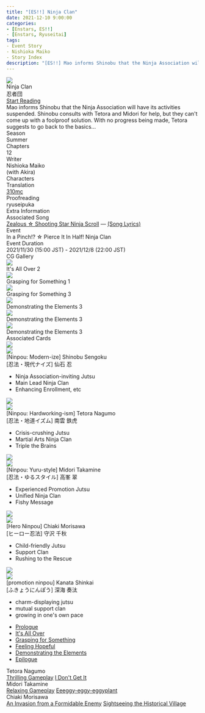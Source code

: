 ```yaml
---
title: "[ES!!] Ninja Clan"
date: 2021-12-10 9:00:00
categories:
- [Enstars, ES!!]
- [Enstars, Ryuseitai]
tags:
- Event Story
- Nishioka Maiko
- Story Index
description: "[ES!!] Mao informs Shinobu that the Ninja Association will have its activities suspended. Shinobu consults with Tetora and Midori for help, but they can't come up with a foolproof solution…"
---
```

<div class="preview-wrapper reverse" style="--storyColor:#5ac189;--storyColor-rgb:90,193,137;--storyColor-h:147.4;--storyColor-s:45.4%;--storyColor-l:55.5%;">
    <div class="grid-wrapper">
        <div class="preview-background" style="background-image: url('/img/es/eventstory/ninjaclan/shinobubcgframe.jpg')"></div>
        <div class="preview-box">
            <div class="title-area">
                <div class="title-area__title">Ninja Clan</div>
                <div class="title-area__subtitle">忍者団</div>
                <div class="title-area__start"><a href="ninja_clan/prologue">Start Reading</a></div>
            </div>
            <div class="info-area">
                <div class="synopsis">
                    Mao informs Shinobu that the Ninja Association will have its activities suspended. Shinobu consults with Tetora and Midori for help, but they can't come up with a foolproof solution. With no progress being made, Tetora suggests to go back to the basics…
                </div>
                <div class="info">
                    <div class="info-item season">
                        <div class="label">
                            Season
                        </div>
                        <div class="value">
                            Summer
                        </div>
                    </div>
                    <div class="info-item chapters">
                        <div class="label">
                            Chapters
                        </div>
                        <div class="value">
                            12
                        </div>
                    </div>
                    <div class="info-item writer">
                        <div class="label">
                            Writer
                        </div>
                        <div class="value">
                            Nishioka Maiko<br>(with Akira)
                        </div>
                    </div>
                    <div class="info-item characters">
                        <div class="label">
                            Characters
                        </div>
                        <div class="value">
                        <a href="/categories/Enstars/Shinobu" character="Shinobu"></a>
                        <a href="/categories/Enstars/Tetora" character="Tetora"></a>
                        <a href="/categories/Enstars/Chiaki" character="Chiaki"></a>
                        <a href="/categories/Enstars/Midori" character="Midori"></a>
                        <a href="/categories/Enstars/Kanata" character="Kanata"></a>
                        <a href="/categories/Enstars/Mao" character="Mao"></a>
                        <a href="/categories/Enstars/Mayoi" character="Mayoi"></a>
                        </div>
                    </div>
                    <div class="info-item tl">
                        <div class="label">
                            Translation
                        </div>
                        <div class="value">
                            <a href="/about">310mc</a>
                        </div>
                    </div>
                    <div class="info-item pr">
                        <div class="label">
                            Proofreading
                        </div>
                        <div class="value">
                            ryuseipuka
                        </div>
                    </div>
                </div>
            </div>
        </div>
    </div>
</div>

<!-- more -->

<style>
    .preview-wrapper {
        display: none;
    }
    @media (max-width: 567px) {
        .post-block {
            padding: 5px 10px 8px !important;
        }
    }
</style>
<div class="story-wrapper" style="--storyColor:#5ac189;--storyColor-rgb:90,193,137;--storyColor-h:147.4;--storyColor-s:45.4%;--storyColor-l:55.5%;">
    <div class="grid-wrapper">
        <div class="story-background" style="background: top/cover url(/img/es/eventstory/ninjaclan/shinobuorigcg.jpg)"></div>
        <div class="story-box">
            <div class="story-cover">
                <div><img src="/img/es/eventstory/ninjaclan/shinobubcgframe.jpg"></div>
            </div>
            <div class="title-area">
                <div class="title-area__title">Ninja Clan</div>
                <div class="title-area__subtitle">忍者団</div>
                <div class="title-area__start"><a href="prologue">Start Reading</a></div>
            </div>
            <div class="info-area">
                <div class="synopsis">
                    Mao informs Shinobu that the Ninja Association will have its activities suspended. Shinobu consults with Tetora and Midori for help, but they can't come up with a foolproof solution. With no progress being made, Tetora suggests to go back to the basics…
                </div>
                <div class="info">
                    <div class="info-item season">
                        <div class="label">
                            Season
                        </div>
                        <div class="value">
                            Summer
                        </div>
                    </div>
                    <div class="info-item chapters">
                        <div class="label">
                            Chapters
                        </div>
                        <div class="value">
                            12
                        </div>
                    </div>
                    <div class="info-item writer">
                        <div class="label">
                            Writer
                        </div>
                        <div class="value">
                            Nishioka Maiko<br>(with Akira)
                        </div>
                    </div>
                    <div class="info-item characters">
                        <div class="label">
                            Characters
                        </div>
                        <div class="value">
                        <a href="/categories/Enstars/Shinobu" character="Shinobu"></a>
                        <a href="/categories/Enstars/Tetora" character="Tetora"></a>
                        <a href="/categories/Enstars/Chiaki" character="Chiaki"></a>
                        <a href="/categories/Enstars/Midori" character="Midori"></a>
                        <a href="/categories/Enstars/Kanata" character="Kanata"></a>
                        <a href="/categories/Enstars/Mao" character="Mao"></a>
                        <a href="/categories/Enstars/Mayoi" character="Mayoi"></a>
                        </div>
                    </div>
                    <div class="info-item tl">
                        <div class="label">
                            Translation
                        </div>
                        <div class="value">
                            <a href="/about">310mc</a>
                        </div>
                    </div>
                    <div class="info-item pr">
                        <div class="label">
                            Proofreading
                        </div>
                        <div class="value">
                            ryuseipuka
                        </div>
                    </div>
                </div>
                <div class="extra-area">
                    <div class="tab-header">
                        <div class="tab-header__name">Extra Information</div>
                    </div>
                    <div class="tab-content">
                      <div class="tab-item">
                            <div class="label">
                                Associated Song
                            </div>
                            <div class="value">
                                <a href="https://www.youtube.com/watch?v=WR3I0YhUsLU">Zealous ☆ Shooting Star Ninja Scroll</a> — <a href="SONGLYRICS">(Song Lyrics)</a>
                            </div>
                        </div>
                        <div class="tab-item">
                            <div class="label">
                                Event
                            </div>
                            <div class="value">
                                In a Pinch!? ☆ Pierce It In Half! Ninja Clan
                            </div>
                        </div>
                        <div class="tab-item">
                            <div class="label">
                                Event Duration
                            </div>
                            <div class="value">
                                2021/11/30 (15:00 JST) - 2021/12/8 (22:00 JST)
                            </div>
                        </div>
                    </div>
                </div>
                <div class="cg-gallery">
                    <div class="tab-header">
                        <div class="tab-header__name">CG Gallery</div>
                    </div>
                    <div class="tab-content">
                        <div class="gallery">
                            <div class="gallery-item">
                                <div class="image">
                                    <img src="/img/es/eventstory/ninjaclan/shinobuorigcg.jpg">
                                </div>
                                <div class="caption">
                                    It's All Over 2
                                </div>
                            </div>
                            <div class="gallery-item">
                                <div class="image">
                                    <img src="/img/es/eventstory/ninjaclan/tetoraorigcg.jpg">
                                </div>
                                <div class="caption">
                                    Grasping for Something 1
                                </div>
                            </div>
                            <div class="gallery-item">
                                <div class="image">
                                    <img src="/img/es/eventstory/ninjaclan/midoriorigcg.jpg">
                                </div>
                                <div class="caption">
                                    Grasping for Something 3
                                </div>
                            </div>
                            <div class="gallery-item">
                                <div class="image">
                                    <img src="/img/es/eventstory/ninjaclan/tetorabcg.jpg">
                                </div>
                                <div class="caption">
                                    Demonstrating the Elements 3
                                </div>
                            </div>
                            <div class="gallery-item">
                                <div class="image">
                                    <img src="/img/es/eventstory/ninjaclan/midoribcg.jpg">
                                </div>
                                <div class="caption">
                                    Demonstrating the Elements 3
                                </div>
                            </div>
                            <div class="gallery-item">
                                <div class="image">
                                    <img src="/img/es/eventstory/ninjaclan/shinobubcg.jpg">
                                </div>
                                <div class="caption">
                                    Demonstrating the Elements 3
                                </div>
                            </div>
                        </div>
                    </div>
                </div>
                <div class="story-cards">
                    <div class="tab-header">
                        <div class="tab-header__name">Associated Cards</div>
                    </div>
                    <div class="tab-content">
                        <div class="cards">
                            <div class="cards-item">
                                <div class="image">
                                    <div class="single unbloomed">
                                        <img src="/img/es/eventstory/ninjaclan/shinobucard.jpg">
                                    </div>
                                    <div class="single bloomed">
                                        <img src="/img/es/eventstory/ninjaclan/shinobubcard.jpg">
                                    </div>
                                    <div class="quotes__wrapper">
                                        <div class="quotes">
                                            <div class="unbloomed"><!--TBA--></div>
                                            <div class="bloomed"><!--TBA--></div>
                                        </div>
                                    </div>
                                </div>
                                <div class="lightbox">
                                    <div class="card__name">[Ninpou: Modern-ize] Shinobu Sengoku</div>
                                    <div class="card__jp">[忍法・現代ナイズ] 仙石 忍</div>
                                    <div class="skills">
                                        <ul>
                                            <li id="center">
                                                <div class="name">Ninja Association-inviting Jutsu<!--同好会勧誘の術--></div>
                                                <div class="desc"></div>
                                            </li>
                                            <li id="live">
                                                <div class="name">Main Lead Ninja Clan<!--主役忍者団--></div>
                                                <div class="desc"></div>
                                            </li>
                                            <li id="lesson">
                                                <div class="name">Enhancing Enrollment, etc<!--入会強化エトセトラ--></div>
                                                <div class="desc"></div>
                                            </li>
                                        </ul>
                                    </div>
                                </div>
                            </div>
                            <div class="cards-item">
                                <div class="image">
                                    <div class="single unbloomed">
                                        <img src="/img/es/eventstory/ninjaclan/tetoracard.jpg">
                                    </div>
                                    <div class="single bloomed">
                                        <img src="/img/es/eventstory/ninjaclan/tetorabcard.jpg">
                                    </div>
                                    <div class="quotes__wrapper">
                                        <div class="quotes">
                                            <div class="unbloomed"><!--TBA--></div>
                                            <div class="bloomed"><!--TBA--></div>
                                        </div>
                                    </div>
                                </div>
                                <div class="lightbox">
                                    <div class="card__name">[Ninpou: Hardworking-ism] Tetora Nagumo</div>
                                    <div class="card__jp">[忍法・地道イズム] 南雲 鉄虎</div>
                                    <div class="skills">
                                        <ul>
                                            <li id="center">
                                                <div class="name">Crisis-crushing Jutsu<!--危機打破の術--></div>
                                                <div class="desc"></div>
                                            </li>
                                            <li id="live">
                                                <div class="name">Martial Arts Ninja Clan<!--体術忍者団--></div>
                                                <div class="desc"></div>
                                            </li>
                                            <li id="lesson">
                                                <div class="name">Triple the Brains<!--三倍ブレーン--></div>
                                                <div class="desc"></div>
                                            </li>
                                        </ul>
                                    </div>
                                </div>
                            </div>
                            <div class="cards-item">
                                <div class="image">
                                    <div class="single unbloomed">
                                        <img src="/img/es/eventstory/ninjaclan/midoricard.jpg">
                                    </div>
                                    <div class="single bloomed">
                                        <img src="/img/es/eventstory/ninjaclan/midoribcard.jpg">
                                    </div>
                                    <div class="quotes__wrapper">
                                        <div class="quotes">
                                            <div class="unbloomed"><!--TBA--></div>
                                            <div class="bloomed"><!--TBA--></div>
                                        </div>
                                    </div>
                                </div>
                                <div class="lightbox">
                                    <div class="card__name">[Ninpou: Yuru-style] Midori Takamine</div>
                                    <div class="card__jp">[忍法・ゆるスタイル] 高峯 翠</div>
                                    <div class="skills">
                                        <ul>
                                            <li id="center">
                                                <div class="name">Experienced Promotion Jutsu<!--布教経験の術--></div>
                                                <div class="desc"></div>
                                            </li>
                                            <li id="live">
                                                <div class="name">Unified Ninja Clan<!--結束忍者団--></div>
                                                <div class="desc"></div>
                                            </li>
                                            <li id="lesson">
                                                <div class="name">Fishy Message<!--怪文メッセージ--></div>
                                                <div class="desc"></div>
                                            </li>
                                        </ul>
                                    </div>
                                </div>
                            </div>
                            <div class="cards-item">
                                <div class="image">
                                    <div class="single unbloomed">
                                        <img src="/img/es/eventstory/ninjaclan/chiakicard.jpg">
                                    </div>
                                    <div class="single bloomed">
                                        <img src="/img/es/eventstory/ninjaclan/chiakibcard.jpg">
                                    </div>
                                    <div class="quotes__wrapper">
                                        <div class="quotes">
                                            <div class="unbloomed"><!--TBA--></div>
                                            <div class="bloomed"><!--TBA--></div>
                                        </div>
                                    </div>
                                </div>
                                <div class="lightbox">
                                    <div class="card__name">[Hero Ninpou] Chiaki Morisawa</div>
                                    <div class="card__jp">[ヒーロー忍法] 守沢 千秋</div>
                                    <div class="skills">
                                        <ul>
                                            <li id="center">
                                                <div class="name">Child-friendly Jutsu<!--ちびっこ向けの術--></div>
                                                <div class="desc"></div>
                                            </li>
                                            <li id="live">
                                                <div class="name">Support Clan<!--サポート団--></div>
                                                <div class="desc"></div>
                                            </li>
                                            <li id="lesson">
                                                <div class="name">Rushing to the Rescue<!--駆けつけヘルプ--></div>
                                                <div class="desc"></div>
                                            </li>
                                        </ul>
                                    </div>
                                </div>
                            </div>
                            <div class="cards-item">
                                <div class="image">
                                    <div class="single unbloomed">
                                        <img src="/img/es/eventstory/ninjaclan/kanatacard.jpg">
                                    </div>
                                    <div class="single bloomed">
                                        <img src="/img/es/eventstory/ninjaclan/kanatabcard.jpg">
                                    </div>
                                    <div class="quotes__wrapper">
                                        <div class="quotes">
                                            <div class="unbloomed"><!--TBA--></div>
                                            <div class="bloomed"><!--TBA--></div>
                                        </div>
                                    </div>
                                </div>
                                <div class="lightbox">
                                    <div class="card__name">[promotion ninpou] Kanata Shinkai</div>
                                    <div class="card__jp">[ふきょうにんぽう] 深海 奏汰</div>
                                    <div class="skills">
                                        <ul>
                                            <li id="center">
                                                <div class="name">charm-displaying jutsu<!--みりょくはっきのじゅつ--></div>
                                                <div class="desc"></div>
                                            </li>
                                            <li id="live">
                                                <div class="name">mutual support clan<!--ささえあい・だん--></div>
                                                <div class="desc"></div>
                                            </li>
                                            <li id="lesson">
                                                <div class="name">growing in one's own pace<!--せいちょうまいぺぇす--></div>
                                                <div class="desc"></div>
                                            </li>
                                        </ul>
                                    </div>
                                </div>
                            </div>
                        </div>
                    </div>
                </div>
            </div>
            <div class="chapter-area">
                <div class="chapters">
                    <ul>
                        <li>
                            <a href="prologue" id="none">Prologue</a>
                        </li>
                        <li>
                            <a href="its_all_over" id="none">It's All Over</a>
                        </li>
                        <li>
                            <a href="grasping_for_something" id="none">Grasping for Something</a>
                        </li>
                        <li>
                            <a href="feeling_hopeful" id="none">Feeling Hopeful</a>
                        </li>
                        <li>
                            <a href="demonstrating_the_elements" id="none">Demonstrating the Elements</a>
                        </li>
                        <li>
                            <a href="epilogue" id="none">Epilogue</a>
                        </li>
                    </ul>
                </div>  
                <div class="mini-talks">
                    <!--<div class="mini-talk">
                        <div class="mt-header">Shinobu Sengoku</div>
                        <div class="mt-content">
                        <div class="item">
                            <a href="NOTRANSLATION" id="none">x</a>
                            <a href="NOTRANSLATION" id="none">x</a>
                            </div>
                        </div>
                    </div>-->
                    <div class="mini-talk">
                        <div class="mt-header">Tetora Nagumo</div>
                        <div class="mt-content">
                            <div class="item">
                            <a href="minitalk/tetora_1" id="none">Thrilling Gameplay</a>
                            <a href="minitalk/tetora_2" id="none">I Don't Get It</a>
                            </div>
                        </div>
                    </div>
                    <div class="mini-talk">
                        <div class="mt-header">Midori Takamine</div>
                        <div class="mt-content">
                            <div class="item">
                            <a href="minitalk/midori_1" id="none">Relaxing Gameplay</a>
                            <a href="minitalk/midori_2" id="none">Eeeggy-eggy-eggyplant</a>                            
                            </div>
                        </div>
                    </div>
                    <div class="mini-talk">
                        <div class="mt-header">Chiaki Morisawa</div>
                        <div class="mt-content">
                            <div class="item">
                            <a href="minitalk/chiaki_1" id="none">An Invasion from a Formidable Enemy</a>
                            <a href="minitalk/chiaki_2" id="none">Sightseeing the Historical Village</a>
                            </div>
                        </div>
                    </div>
                    <!--<div class="mini-talk">
                        <div class="mt-header">Kanata Shinkai</div>
                        <div class="mt-content">
                            <div class="item">
                            <a href="NOTRANSLATION" id="none">x</a>
                            <a href="NOTRANSLATION" id="none">x</a>
                            </div>
                        </div>
                    </div>-->
                </div>            
            </div>
        </div>
    </div>
</div>
